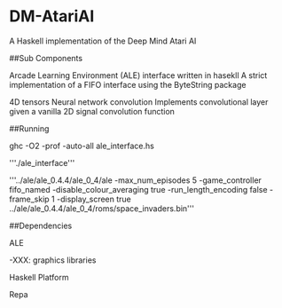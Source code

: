 DM-AtariAI
==========
A Haskell implementation of the Deep Mind Atari AI

##Sub Components

Arcade Learning Environment (ALE) interface written in hasekll A strict implementation of a FIFO interface using the ByteString package

4D tensors Neural network convolution Implements convolutional layer given a vanilla 2D signal convolution function

##Running

ghc -O2 -prof -auto-all ale_interface.hs

'''./ale_interface'''

'''../ale/ale_0.4.4/ale_0_4/ale -max_num_episodes 5 -game_controller fifo_named -disable_colour_averaging true -run_length_encoding false -frame_skip 1 -display_screen true ../ale/ale_0.4.4/ale_0_4/roms/space_invaders.bin'''

##Dependencies

ALE

-XXX: graphics libraries

Haskell Platform

Repa
